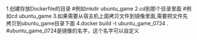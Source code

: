 1.创建存放Dockerfile的目录
#例如mkdir ubuntu_game
2.cd到那个目录里面
#例如cd ubuntu_game
3.如果需要从宿主机上面拷贝文件到镜像里面,需要把文件先拷贝到ubuntu_game目录下面
4.docker build -t ubuntu_game_0724 .
#ubuntu_game_0724是镜像的名字，这个名字可以自定义